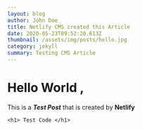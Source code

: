 ```yaml
---
layout: blog
author: John Doe
title: Netlify CMS created this Article
date: 2020-05-23T09:52:20.613Z
thumbnail: /assets/img/posts/hello.jpg
category: jekyll
summary: Testing CMS Article
---
```

# Hello World , 

This is a ***Test Post*** that is created by **Netlify**

```
<h1> Test Code </h1>
```